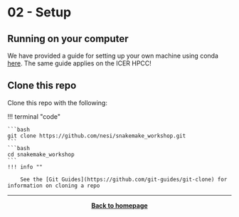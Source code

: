# 02 - Setup



## Running on your computer

We have provided a guide for setting up your own machine using conda [here](./supplementary/99_appendix_setup_on_your_machine.md). The same guide applies on the ICER HPCC!


## Clone this repo

Clone this repo with the following:

!!! terminal "code"

    ```bash
    git clone https://github.com/nesi/snakemake_workshop.git
    ```
    ```bash
    cd snakemake_workshop
    ```
    !!! info ""

        See the [Git Guides](https://github.com/git-guides/git-clone) for information on cloning a repo

- - - 

<p align="center"><b><a class="btn" href="https://msu-cmse-courses.github.io/CMSE_890-602_snakemake/" style="background: var(--bs-dark);font-weight:bold">Back to homepage</a></b></p>
